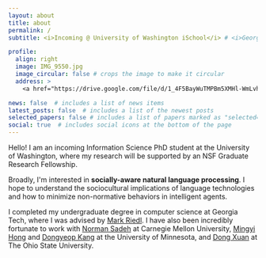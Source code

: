 ```yaml
---
layout: about
title: about
permalink: /
subtitle: <i>Incoming @ University of Washington iSchool</i> # <i>Georgia Institute of Technology</i>, <i>Carnegie Mellon University</i>, <i>University of Minnesota</i>

profile:
  align: right
  image: IMG_9550.jpg
  image_circular: false # crops the image to make it circular
  address: >
    <a href="https://drive.google.com/file/d/1_4F5BayWuTMPBm5XMHl-WmLvhoqBbe3W/view?usp=sharing">CV</a> / <a href="https://scholar.google.com/citations?hl=en&user=7A4ZCDoAAAAJ&view_op=list_works&sortby=pubdate">Google Scholar</a>

news: false  # includes a list of news items
latest_posts: false  # includes a list of the newest posts
selected_papers: false # includes a list of papers marked as "selected={true}"
social: true  # includes social icons at the bottom of the page
---
```


Hello! I am an incoming Information Science PhD student at the University of Washington, where my research will be supported by an NSF Graduate Research Fellowship.

Broadly, I'm interested in <strong>socially-aware natural language processing</strong>. I hope to understand the sociocultural implications of language technologies and how to minimize non-normative behaviors in intelligent agents.

I completed my undergraduate degree in computer science at Georgia Tech, where I was advised by [Mark Riedl](http://eilab.gatech.edu/mark-riedl.html). I have also been incredibly fortunate to work with [Norman Sadeh](https://www.normsadeh.org/) at Carnegie Mellon University, [Mingyi Hong](https://people.ece.umn.edu/~mhong/mingyi.html) and [Dongyeop Kang](https://dykang.github.io/) at the University of Minnesota, and [Dong Xuan](https://scholar.google.com/citations?hl=en&user=11NcM2EAAAAJ&view_op=list_works&sortby=pubdate) at The Ohio State University.

<!-- I recently completed my undergraduate degree in computer science at Georgia Tech. I also dabble in mathematics, philosophy, and linguistics.

Broadly, I'm interested in <strong>socially-aware natural language processing</strong>. I hope to understand the sociocultural implications of language technologies and how to minimize non-normative behaviors in intelligent agents.

My current research at Georgia Tech is in NLP techniques applied to the [value alignment](https://en.wikipedia.org/wiki/AI_alignment) problem, advised by [Mark Riedl](http://eilab.gatech.edu/mark-riedl.html).

I'm also a research assistant at Carnegie Mellon University, advised by [Norman Sadeh](https://www.normsadeh.org/). At CMU I'm interested in NLP applied to data security and [privacy](https://usableprivacy.org/).

Most recently, I have been collaborating with [Mingyi Hong](https://people.ece.umn.edu/~mhong/mingyi.html) and [Dongyeop Kang](https://dykang.github.io/) at the University of Minnesota. At UMN I am working on interpretability reward shaping for RLHF alignment tasks.

Previously, I was a research assistant at The Ohio State University (advised by [Dong Xuan](https://scholar.google.com/citations?hl=en&user=11NcM2EAAAAJ&view_op=list_works&sortby=pubdate)) where I worked on automatic speech recognition (ASR), and a Full-Stack Software Engineering Intern at [FlightBridge](https://flightbridge.com/). -->
